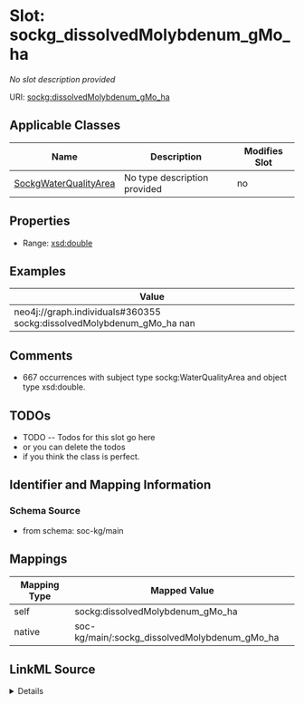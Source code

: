 

# Slot: sockg_dissolvedMolybdenum_gMo_ha


_No slot description provided_





URI: [sockg:dissolvedMolybdenum_gMo_ha](http://www.semanticweb.org/sockg/ontologies/2024/0/soil-carbon-ontology/dissolvedMolybdenum_gMo_ha)



<!-- no inheritance hierarchy -->





## Applicable Classes

| Name | Description | Modifies Slot |
| --- | --- | --- |
| [SockgWaterQualityArea](../classes/SockgWaterQualityArea.md) | No type description provided |  no  |







## Properties

* Range: [xsd:double](http://www.w3.org/2001/XMLSchema#double)






## Examples

| Value |
| --- |
| neo4j://graph.individuals#360355 sockg:dissolvedMolybdenum_gMo_ha nan |

## Comments

* 667 occurrences with subject type sockg:WaterQualityArea and object type xsd:double.

## TODOs

* TODO -- Todos for this slot go here
* or you can delete the todos
* if you think the class is perfect.

## Identifier and Mapping Information







### Schema Source


* from schema: soc-kg/main




## Mappings

| Mapping Type | Mapped Value |
| ---  | ---  |
| self | sockg:dissolvedMolybdenum_gMo_ha |
| native | soc-kg/main/:sockg_dissolvedMolybdenum_gMo_ha |




## LinkML Source

<details>
```yaml
name: sockg_dissolvedMolybdenum_gMo_ha
description: No slot description provided
todos:
- TODO -- Todos for this slot go here
- or you can delete the todos
- if you think the class is perfect.
comments:
- 667 occurrences with subject type sockg:WaterQualityArea and object type xsd:double.
examples:
- value: neo4j://graph.individuals#360355 sockg:dissolvedMolybdenum_gMo_ha nan
from_schema: soc-kg/main
rank: 1000
slot_uri: sockg:dissolvedMolybdenum_gMo_ha
alias: sockg_dissolvedMolybdenum_gMo_ha
domain_of:
- sockg_WaterQualityArea
range: double

```
</details>